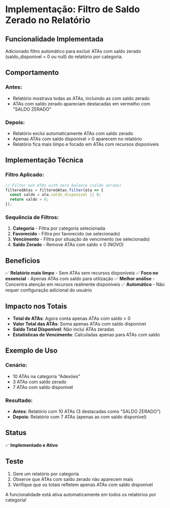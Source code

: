 # Implementação: Filtro de Saldo Zerado no Relatório

## Funcionalidade Implementada

Adicionado filtro automático para excluir ATAs com saldo zerado (saldo_disponivel = 0 ou null) do relatório por categoria.

## Comportamento

### Antes:
- Relatório mostrava todas as ATAs, incluindo as com saldo zerado
- ATAs com saldo zerado apareciam destacadas em vermelho com "SALDO ZERADO"

### Depois:
- Relatório exclui automaticamente ATAs com saldo zerado
- Apenas ATAs com saldo disponível > 0 aparecem no relatório
- Relatório fica mais limpo e focado em ATAs com recursos disponíveis

## Implementação Técnica

### Filtro Aplicado:
```javascript
// Filter out ATAs with zero balance (saldo zerado)
filteredAtas = filteredAtas.filter(ata => {
  const saldo = ata.saldo_disponivel || 0;
  return saldo > 0;
});
```

### Sequência de Filtros:
1. **Categoria** - Filtra por categoria selecionada
2. **Favorecido** - Filtra por favorecido (se selecionado)
3. **Vencimento** - Filtra por situação de vencimento (se selecionado)
4. **Saldo Zerado** - Remove ATAs com saldo ≤ 0 (NOVO)

## Benefícios

✅ **Relatório mais limpo** - Sem ATAs sem recursos disponíveis
✅ **Foco no essencial** - Apenas ATAs com saldo para utilização
✅ **Melhor análise** - Concentra atenção em recursos realmente disponíveis
✅ **Automático** - Não requer configuração adicional do usuário

## Impacto nos Totais

- **Total de ATAs**: Agora conta apenas ATAs com saldo > 0
- **Valor Total das ATAs**: Soma apenas ATAs com saldo disponível
- **Saldo Total Disponível**: Não inclui ATAs zeradas
- **Estatísticas de Vencimento**: Calculadas apenas para ATAs com saldo

## Exemplo de Uso

### Cenário:
- 10 ATAs na categoria "Adesões"
- 3 ATAs com saldo zerado
- 7 ATAs com saldo disponível

### Resultado:
- **Antes**: Relatório com 10 ATAs (3 destacadas como "SALDO ZERADO")
- **Depois**: Relatório com 7 ATAs (apenas as com saldo disponível)

## Status
✅ **Implementado e Ativo**

## Teste
1. Gere um relatório por categoria
2. Observe que ATAs com saldo zerado não aparecem mais
3. Verifique que os totais refletem apenas ATAs com saldo disponível

A funcionalidade está ativa automaticamente em todos os relatórios por categoria!